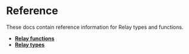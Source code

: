# Reference

These docs contain reference information for Relay types and functions.

-   **[Relay functions](reference/relay-functions.md)**  
-   **[Relay types](reference/relay-types.md)**

